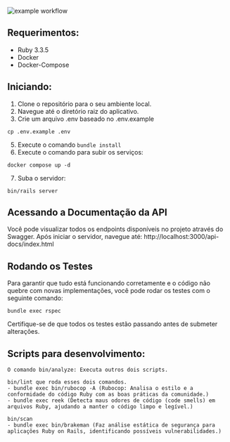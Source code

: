 ![example workflow](https://github.com/danielnottingham/ypfo/actions/workflows/ci.yml/badge.svg)

## Requerimentos:
- Ruby 3.3.5
- Docker
- Docker-Compose

## Iniciando:
1. Clone o repositório para o seu ambiente local.
2. Navegue até o diretório raiz do aplicativo.
3. Crie um arquivo .env baseado no .env.example
```
cp .env.example .env
```
5. Execute o comando `bundle install`
6. Execute o comando para subir os serviços:
```
docker compose up -d
```
7. Suba o servidor:
```
bin/rails server
```

## Acessando a Documentação da API
Você pode visualizar todos os endpoints disponíveis no projeto através do Swagger. Após iniciar o servidor, navegue até:
http://localhost:3000/api-docs/index.html

## Rodando os Testes
Para garantir que tudo está funcionando corretamente e o código não quebre com novas implementações, você pode rodar os testes com o seguinte comando:
```
bundle exec rspec
```
Certifique-se de que todos os testes estão passando antes de submeter alterações.

## Scripts para desenvolvimento:
```
O comando bin/analyze: Executa outros dois scripts.

bin/lint que roda esses dois comandos.
- bundle exec bin/rubocop -A (Rubocop: Analisa o estilo e a conformidade do código Ruby com as boas práticas da comunidade.)
- bundle exec reek (Detecta maus odores de código (code smells) em arquivos Ruby, ajudando a manter o código limpo e legível.)

bin/scan
- bundle exec bin/brakeman (Faz análise estática de segurança para aplicações Ruby on Rails, identificando possíveis vulnerabilidades.)
```
